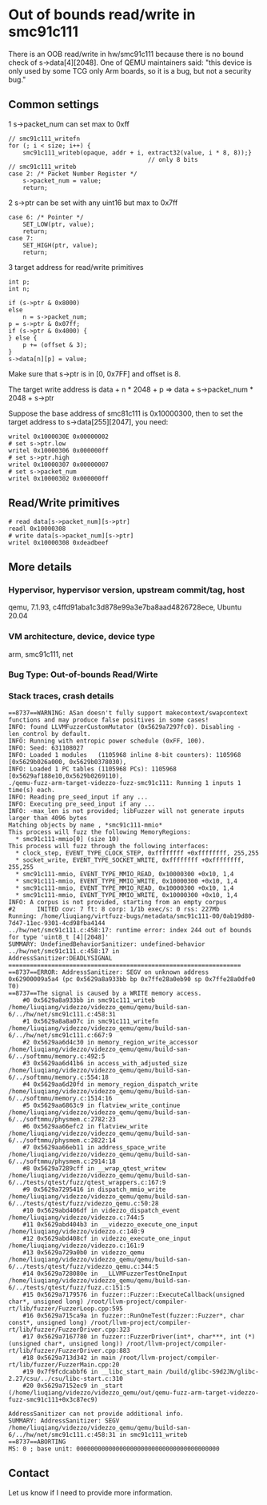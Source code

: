 # Out of bounds read/write in smc91c111

There is an OOB read/write in hw/smc91c111 because there is no bound check of
s->data[4][2048]. One of QEMU maintainers said: "this device is only used by
some TCG only Arm boards, so it is a bug, but not a security bug."

## Common settings
1 s->packet_num can set max to 0xff
```
// smc91c111_writefn
for (; i < size; i++) {
    smc91c111_writeb(opaque, addr + i, extract32(value, i * 8, 8));}
                                       // only 8 bits
// smc91c111_writeb
case 2: /* Packet Number Register */
	s->packet_num = value;
	return;
```
2 s->ptr can be set with any uint16 but max to 0x7ff
```
case 6: /* Pointer */
    SET_LOW(ptr, value);
    return;
case 7:
    SET_HIGH(ptr, value);
    return;
```
3 target address for read/write primitives
```
int p;
int n;

if (s->ptr & 0x8000)
else
    n = s->packet_num;
p = s->ptr & 0x07ff;
if (s->ptr & 0x4000) {
} else {
    p += (offset & 3);
}
s->data[n][p] = value;
```
Make sure that s->ptr is in [0, 0x7FF] and offset is 8.

The target write address is data + n * 2048 + p => data + s->packet_num * 2048 + s->ptr

Suppose the base address of smc81c111 is 0x10000300,
then to set the target address to s->data[255][2047], you need:

```
writel 0x1000030E 0x00000002
# set s->ptr.low
writel 0x10000306 0x000000ff
# set s->ptr.high
writel 0x10000307 0x00000007
# set s->packet_num
writel 0x10000302 0x000000ff
```
## Read/Write primitives

```
# read data[s->packet_num][s->ptr]
readl 0x10000308
# write data[s->packet_num][s->ptr]
writel 0x10000308 0xdeadbeef
```

## More details

### Hypervisor, hypervisor version, upstream commit/tag, host

qemu, 7.1.93, c4ffd91aba1c3d878e99a3e7ba8aad4826728ece, Ubuntu 20.04

### VM architecture, device, device type

arm, smc91c111, net

### Bug Type: Out-of-bounds Read/Wirte

### Stack traces, crash details

```
==8737==WARNING: ASan doesn't fully support makecontext/swapcontext functions and may produce false positives in some cases!
INFO: found LLVMFuzzerCustomMutator (0x5629a7297fc0). Disabling -len_control by default.
INFO: Running with entropic power schedule (0xFF, 100).
INFO: Seed: 631108027
INFO: Loaded 1 modules   (1105968 inline 8-bit counters): 1105968 [0x5629b026a000, 0x5629b0378030),
INFO: Loaded 1 PC tables (1105968 PCs): 1105968 [0x5629af188e10,0x5629b0269110),
./qemu-fuzz-arm-target-videzzo-fuzz-smc91c111: Running 1 inputs 1 time(s) each.
INFO: Reading pre_seed_input if any ...
INFO: Executing pre_seed_input if any ...
INFO: -max_len is not provided; libFuzzer will not generate inputs larger than 4096 bytes
Matching objects by name , *smc91c111-mmio*
This process will fuzz the following MemoryRegions:
  * smc91c111-mmio[0] (size 10)
This process will fuzz through the following interfaces:
  * clock_step, EVENT_TYPE_CLOCK_STEP, 0xffffffff +0xffffffff, 255,255
  * socket_write, EVENT_TYPE_SOCKET_WRITE, 0xffffffff +0xffffffff, 255,255
  * smc91c111-mmio, EVENT_TYPE_MMIO_READ, 0x10000300 +0x10, 1,4
  * smc91c111-mmio, EVENT_TYPE_MMIO_WRITE, 0x10000300 +0x10, 1,4
  * smc91c111-mmio, EVENT_TYPE_MMIO_READ, 0x10000300 +0x10, 1,4
  * smc91c111-mmio, EVENT_TYPE_MMIO_WRITE, 0x10000300 +0x10, 1,4
INFO: A corpus is not provided, starting from an empty corpus
#2      INITED cov: 7 ft: 8 corp: 1/1b exec/s: 0 rss: 227Mb
Running: /home/liuqiang/virtfuzz-bugs/metadata/smc91c111-00/0ab19d80-7d47-11ec-9301-4cd98fba4144
../hw/net/smc91c111.c:458:17: runtime error: index 244 out of bounds for type 'uint8_t [4][2048]'
SUMMARY: UndefinedBehaviorSanitizer: undefined-behavior ../hw/net/smc91c111.c:458:17 in
AddressSanitizer:DEADLYSIGNAL
=================================================================
==8737==ERROR: AddressSanitizer: SEGV on unknown address 0x62900009a5a4 (pc 0x5629a8a933bb bp 0x7ffe28a0eb90 sp 0x7ffe28a0dfe0 T0)
==8737==The signal is caused by a WRITE memory access.
    #0 0x5629a8a933bb in smc91c111_writeb /home/liuqiang/videzzo/videzzo_qemu/qemu/build-san-6/../hw/net/smc91c111.c:458:31
    #1 0x5629a8a8a07c in smc91c111_writefn /home/liuqiang/videzzo/videzzo_qemu/qemu/build-san-6/../hw/net/smc91c111.c:667:9
    #2 0x5629aa6d4c30 in memory_region_write_accessor /home/liuqiang/videzzo/videzzo_qemu/qemu/build-san-6/../softmmu/memory.c:492:5
    #3 0x5629aa6d41b6 in access_with_adjusted_size /home/liuqiang/videzzo/videzzo_qemu/qemu/build-san-6/../softmmu/memory.c:554:18
    #4 0x5629aa6d20fd in memory_region_dispatch_write /home/liuqiang/videzzo/videzzo_qemu/qemu/build-san-6/../softmmu/memory.c:1514:16
    #5 0x5629aa6863c9 in flatview_write_continue /home/liuqiang/videzzo/videzzo_qemu/qemu/build-san-6/../softmmu/physmem.c:2782:23
    #6 0x5629aa66efc2 in flatview_write /home/liuqiang/videzzo/videzzo_qemu/qemu/build-san-6/../softmmu/physmem.c:2822:14
    #7 0x5629aa66eb11 in address_space_write /home/liuqiang/videzzo/videzzo_qemu/qemu/build-san-6/../softmmu/physmem.c:2914:18
    #8 0x5629a7289cff in __wrap_qtest_writew /home/liuqiang/videzzo/videzzo_qemu/qemu/build-san-6/../tests/qtest/fuzz/qtest_wrappers.c:167:9
    #9 0x5629a7295416 in dispatch_mmio_write /home/liuqiang/videzzo/videzzo_qemu/qemu/build-san-6/../tests/qtest/fuzz/videzzo_qemu.c:50:28
    #10 0x5629abd406df in videzzo_dispatch_event /home/liuqiang/videzzo/videzzo.c:744:5
    #11 0x5629abd404b3 in __videzzo_execute_one_input /home/liuqiang/videzzo/videzzo.c:140:9
    #12 0x5629abd408cf in videzzo_execute_one_input /home/liuqiang/videzzo/videzzo.c:161:9
    #13 0x5629a729a0b0 in videzzo_qemu /home/liuqiang/videzzo/videzzo_qemu/qemu/build-san-6/../tests/qtest/fuzz/videzzo_qemu.c:344:5
    #14 0x5629a728080e in __LLVMFuzzerTestOneInput /home/liuqiang/videzzo/videzzo_qemu/qemu/build-san-6/../tests/qtest/fuzz/fuzz.c:151:5
    #15 0x5629a7179576 in fuzzer::Fuzzer::ExecuteCallback(unsigned char*, unsigned long) /root/llvm-project/compiler-rt/lib/fuzzer/FuzzerLoop.cpp:595
    #16 0x5629a715ca9a in fuzzer::RunOneTest(fuzzer::Fuzzer*, char const*, unsigned long) /root/llvm-project/compiler-rt/lib/fuzzer/FuzzerDriver.cpp:323
    #17 0x5629a7167780 in fuzzer::FuzzerDriver(int*, char***, int (*)(unsigned char*, unsigned long)) /root/llvm-project/compiler-rt/lib/fuzzer/FuzzerDriver.cpp:883
    #18 0x5629a713d342 in main /root/llvm-project/compiler-rt/lib/fuzzer/FuzzerMain.cpp:20
    #19 0x7f9fcdcabbf6 in __libc_start_main /build/glibc-S9d2JN/glibc-2.27/csu/../csu/libc-start.c:310
    #20 0x5629a7152ec9 in _start (/home/liuqiang/videzzo/videzzo_qemu/out/qemu-fuzz-arm-target-videzzo-fuzz-smc91c111+0x3c87ec9)

AddressSanitizer can not provide additional info.
SUMMARY: AddressSanitizer: SEGV /home/liuqiang/videzzo/videzzo_qemu/qemu/build-san-6/../hw/net/smc91c111.c:458:31 in smc91c111_writeb
==8737==ABORTING
MS: 0 ; base unit: 0000000000000000000000000000000000000000
```

## Contact

Let us know if I need to provide more information.
